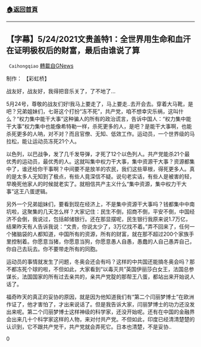 ###  [:house:返回首頁](https://github.com/ourhimalayas/txt)
---

## 【字幕】5/24/2021文贵盖特1：全世界用生命和血汗在证明极权后的财富，最后由谁说了算
` Caihongqiao` [轉載自GNews](https://gnews.org/zh-hans/1270182/)

制作： 【彩虹桥】

战友好，战友好，我得把音乐关了，了不地了…

5月24号，尊敬的战友们好!我马上要走了，马上要走..去开会去。穿着大马靴，是吧？兄弟姐妹们，七哥这个打扮“冻不死”，共产党，咱不想幸灾乐祸，这叫什么？“权力集中能干大事”这种骗人的所有的政治谎言，告诉中国人：“权力集中能干大事”权力集中也能像希特勒一样，杀死更多的人，是吧？是能干大事啊，也能杀死更多的人呐，对不对？而且官僚、无知、低效工作。运动员，一个世界级的马拉松，能让运动员冻死21个人。

以色列，以巴战争，发了几千发导弹，才死了12个以色列人。共产党能杀21个最优秀的运动员，最优秀的人。这就叫集中权力干大事，集中资源干大事？资源都集中了，谁还给你干事啊？中间要不是放羊的农民，我们这些草根，得死更多人。真的是太多人无知到了极点，有些人竟深信不疑。说句老实话，有些人是被害的轻，早晚死他家人的时候就老实了。就相信共产主义什么“集中资源，集中权力干大事”这王八蛋逻辑。

另外一个兄弟姐妹们，要看到现在经济上，不是集中资源干大事吗？钱都集中中南坑啦，这聚集的几天怎么样？大家记住：民生不倒，招商不倒，平安不倒，中国经济不会倒，我说过，包括邮储银行。还在那显摆呢，民生银行我原来说1.7万亿，结果昨天有人告诉我说：“文贵，你说太少了，3万亿找不着。”弄不回来了，任何一个猪脑袋的人都知道，中国所有的资源，所有的财富，就在那不超过200个家族手里控制着。你愿意当猪，你愿意当狗，你愿意愚人自愚，愚蠢的人自己愚弄自己，你自己去玩去。你不要带走所有的同胞。

运动员的事情就发生了问题，冬奥会还会有吗？这样的中共国还能搞冬奥会吗？那不都冻死个球的啦，不但如此，大家看到“以毒灭共”英国伊丽莎白女王，法国总参谋长，法国国家的所有过去亲共的，亲共产党腚的那帮王八蛋，都站出来开始说人话了。

福奇昨天的真正的妥协的原因，就是因为他知道我们有“第二个闫丽梦博士”在欧洲作证了，他才害怕了，才出来说话了。但是我告诉大家，闫丽梦博士的功力还没发出来呢。第二个闫丽梦博士这样神级的科学家，还没开始呢。还有在中国的金融界会出来几十个科学家这样的人物，来对付共产党。不但如此，印度已经清清楚楚的认识到，它不跟共产党干，共产党就会弄死它。日本也清楚，不是妥协..

0
